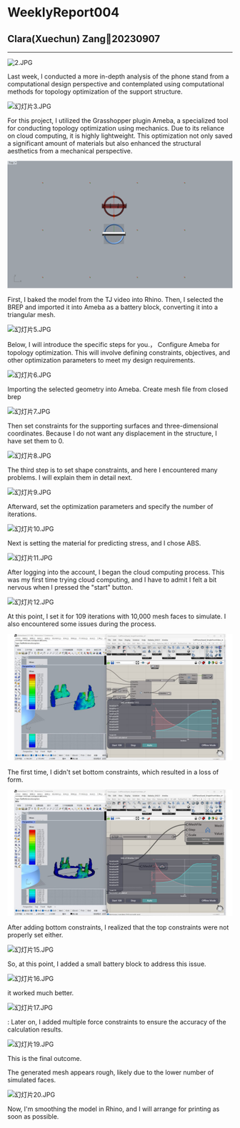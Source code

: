 # WeeklyReport004

## Clara(Xuechun) Zang💭20230907

---

![2.JPG](WeeklyReport004%20a39e71aa9955487e81aee2d8be051cc9/%25E5%25B9%25BB%25E7%2581%25AF%25E7%2589%25872.jpg)

Last week, I conducted a more in-depth analysis of the phone stand from a computational design perspective and contemplated using computational methods for topology optimization of the support structure.

![幻灯片3.JPG](WeeklyReport004%20a39e71aa9955487e81aee2d8be051cc9/%25E5%25B9%25BB%25E7%2581%25AF%25E7%2589%25873.jpg)

For this project, I utilized the Grasshopper plugin Ameba, a specialized tool for conducting topology optimization using mechanics. Due to its reliance on cloud computing, it is highly lightweight. This optimization not only saved a significant amount of materials but also enhanced the structural aesthetics from a mechanical perspective.

![Untitled](WeeklyReport004%20a39e71aa9955487e81aee2d8be051cc9/Untitled.png)

First, I baked the model from the TJ video into Rhino. Then, I selected the BREP and imported it into Ameba as a battery block, converting it into a triangular mesh.

![幻灯片5.JPG](WeeklyReport004%20a39e71aa9955487e81aee2d8be051cc9/%25E5%25B9%25BB%25E7%2581%25AF%25E7%2589%25875.jpg)

Below, I will introduce the specific steps for you.， Configure Ameba for topology optimization. This will involve defining constraints, objectives, and other optimization parameters to meet my design requirements.

![幻灯片6.JPG](WeeklyReport004%20a39e71aa9955487e81aee2d8be051cc9/%25E5%25B9%25BB%25E7%2581%25AF%25E7%2589%25876.jpg)

Importing the selected geometry into Ameba. Create mesh file from closed brep

![幻灯片7.JPG](WeeklyReport004%20a39e71aa9955487e81aee2d8be051cc9/%25E5%25B9%25BB%25E7%2581%25AF%25E7%2589%25877.jpg)

Then set constraints for the supporting surfaces and three-dimensional coordinates. Because I do not want any displacement in the structure, I have set them to 0.

![幻灯片8.JPG](WeeklyReport004%20a39e71aa9955487e81aee2d8be051cc9/%25E5%25B9%25BB%25E7%2581%25AF%25E7%2589%25878.jpg)

The third step is to set shape constraints, and here I encountered many problems. I will explain them in detail next.

![幻灯片9.JPG](WeeklyReport004%20a39e71aa9955487e81aee2d8be051cc9/%25E5%25B9%25BB%25E7%2581%25AF%25E7%2589%25879.jpg)

Afterward, set the optimization parameters and specify the number of iterations.

![幻灯片10.JPG](WeeklyReport004%20a39e71aa9955487e81aee2d8be051cc9/%25E5%25B9%25BB%25E7%2581%25AF%25E7%2589%258710.jpg)

Next is setting the material for predicting stress, and I chose ABS.

![幻灯片11.JPG](WeeklyReport004%20a39e71aa9955487e81aee2d8be051cc9/%25E5%25B9%25BB%25E7%2581%25AF%25E7%2589%258711.jpg)

After logging into the account, I began the cloud computing process. This was my first time trying cloud computing, and I have to admit I felt a bit nervous when I pressed the "start" button.

![幻灯片12.JPG](WeeklyReport004%20a39e71aa9955487e81aee2d8be051cc9/%25E5%25B9%25BB%25E7%2581%25AF%25E7%2589%258712.jpg)

At this point, I set it for 109 iterations with 10,000 mesh faces to simulate. I also encountered some issues during the process.

![22222.jpg](WeeklyReport004%20a39e71aa9955487e81aee2d8be051cc9/22222.jpg)

The first time, I didn't set bottom constraints, which resulted in a loss of form.

![111111.jpg](WeeklyReport004%20a39e71aa9955487e81aee2d8be051cc9/111111.jpg)

After adding bottom constraints, I realized that the top constraints were not properly set either.

![幻灯片15.JPG](WeeklyReport004%20a39e71aa9955487e81aee2d8be051cc9/%25E5%25B9%25BB%25E7%2581%25AF%25E7%2589%258715.jpg)

So, at this point, I added a small battery block to address this issue.

![幻灯片16.JPG](WeeklyReport004%20a39e71aa9955487e81aee2d8be051cc9/%25E5%25B9%25BB%25E7%2581%25AF%25E7%2589%258716.jpg)

it worked much better.

![幻灯片17.JPG](WeeklyReport004%20a39e71aa9955487e81aee2d8be051cc9/%25E5%25B9%25BB%25E7%2581%25AF%25E7%2589%258717.jpg)

: Later on, I added multiple force constraints to ensure the accuracy of the calculation results.

![幻灯片19.JPG](WeeklyReport004%20a39e71aa9955487e81aee2d8be051cc9/%25E5%25B9%25BB%25E7%2581%25AF%25E7%2589%258719.jpg)

This is the final outcome.

The generated mesh appears rough, likely due to the lower number of simulated faces.

![幻灯片20.JPG](WeeklyReport004%20a39e71aa9955487e81aee2d8be051cc9/%25E5%25B9%25BB%25E7%2581%25AF%25E7%2589%258720.jpg)

Now, I'm smoothing the model in Rhino, and I will arrange for printing as soon as possible.
